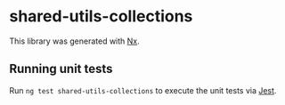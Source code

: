 # shared-utils-collections

This library was generated with [Nx](https://nx.dev).

## Running unit tests

Run `ng test shared-utils-collections` to execute the unit tests via [Jest](https://jestjs.io).
